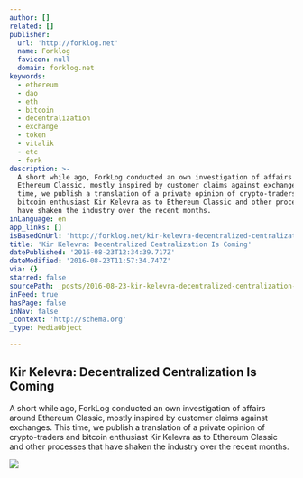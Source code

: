 ```yaml
---
author: []
related: []
publisher:
  url: 'http://forklog.net'
  name: Forklog
  favicon: null
  domain: forklog.net
keywords:
  - ethereum
  - dao
  - eth
  - bitcoin
  - decentralization
  - exchange
  - token
  - vitalik
  - etc
  - fork
description: >-
  A short while ago, ForkLog conducted an own investigation of affairs around
  Ethereum Classic, mostly inspired by customer claims against exchanges. This
  time, we publish a translation of a private opinion of crypto-traders and
  bitcoin enthusiast Kir Kelevra as to Ethereum Classic and other processes that
  have shaken the industry over the recent months.
inLanguage: en
app_links: []
isBasedOnUrl: 'http://forklog.net/kir-kelevra-decentralized-centralization-is-coming/'
title: 'Kir Kelevra: Decentralized Centralization Is Coming'
datePublished: '2016-08-23T12:34:39.717Z'
dateModified: '2016-08-23T11:57:34.747Z'
via: {}
starred: false
sourcePath: _posts/2016-08-23-kir-kelevra-decentralized-centralization-is-coming.md
inFeed: true
hasPage: false
inNav: false
_context: 'http://schema.org'
_type: MediaObject

---
```

<article style=""><h1>Kir Kelevra: Decentralized Centralization Is Coming</h1><p>A short while ago, ForkLog conducted an own investigation of affairs around Ethereum Classic, mostly inspired by customer claims against exchanges. This time, we publish a translation of a private opinion of crypto-traders and bitcoin enthusiast Kir Kelevra as to Ethereum Classic and other processes that have shaken the industry over the recent months.</p><img src="http://forklog.net/wp-content/uploads/2016/06/bitcoinscience02.png" /></article>